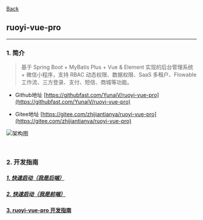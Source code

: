 [Back](../README.md)

## ruoyi-vue-pro

<hr>

### 1. 简介
>基于 Spring Boot + MyBatis Plus + Vue & Element 实现的后台管理系统 + 微信小程序，支持 RBAC 动态权限、数据权限、SaaS 多租户、Flowable 工作流、三方登录、支付、短信、商城等功能。

- Github地址
  [https://githubfast.com/YunaiV/ruoyi-vue-pro](https://githubfast.com/YunaiV/ruoyi-vue-pro)

- Gitee地址
  [https://gitee.com/zhijiantianya/ruoyi-vue-pro](https://gitee.com/zhijiantianya/ruoyi-vue-pro)

![架构图](https://static.iocoder.cn/ruoyi-vue-pro-architecture.png?imageView2/2/format/webp)

&nbsp;

### 2. 开发指南

##### [1. 快速启动（我是后端）](https://doc.iocoder.cn/quick-start/)

##### [2. 快速启动（我是前端）](https://doc.iocoder.cn/quick-start-front/)

#### [3. ruoyi-vue-pro 开发指南](https://doc.iocoder.cn/intro/)

